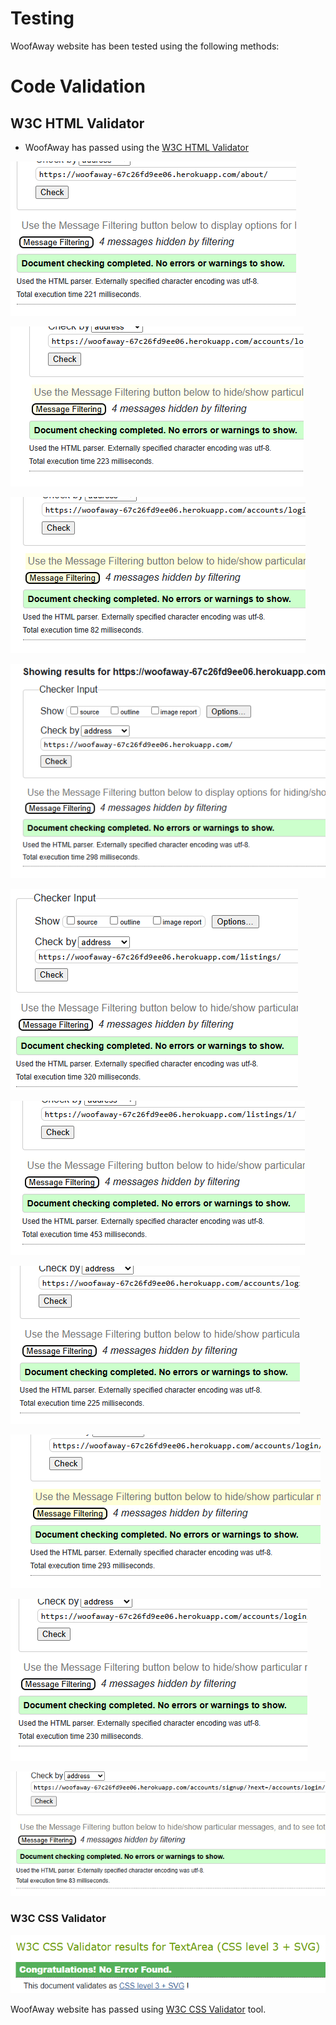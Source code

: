 # Testing

WoofAway website has been tested using the following methods:

# Code Validation

## W3C HTML Validator

- WoofAway has passed using the [W3C HTML Validator](https://validator.w3.org/)

![About](docs/TESTING/w3c-about.png)

![Accounts](docs/TESTING/w3c-accounts.png)

![Booking](docs/TESTING/w3c-booking.png)

![Home Page](docs/TESTING/w3c-home-page.png)

![Listings](docs/TESTING/w3c-listing.png)

![Listing Detail](docs/TESTING/w3c-listing-detail.png)

![Login](docs/TESTING/w3c-login.png)

![Messaging](docs/TESTING/w3c-messages.png)

![Reviews](docs/TESTING/w3c-reviews.png)

![Sign Up](docs/TESTING/w3c-signup.png)

### W3C CSS Validator

![W3C CSS Validator](docs/TESTING/css-validator.png)

WoofAway website has passed using [W3C CSS Validator](https://jigsaw.w3.org/css-validator/) tool.
